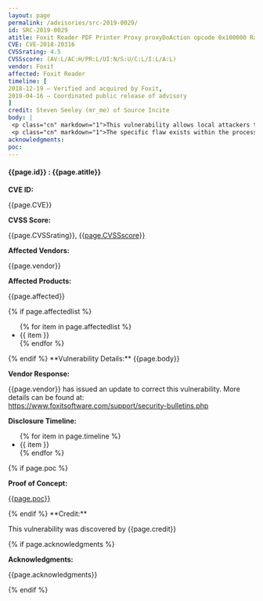 ```yaml
---
layout: page
permalink: /advisories/src-2019-0029/
id: SRC-2019-0029
atitle: Foxit Reader PDF Printer Proxy proxyDoAction opcode 0x100000 Race Condition Stack Buffer Overflow Elevation of Privilege Vulnerability
CVE: CVE-2018-20316
CVSSrating: 4.5
CVSSscore: (AV:L/AC:H/PR:L/UI:N/S:U/C:L/I:L/A:L)
vendor: Foxit
affected: Foxit Reader
timeline: [
2018-12-19 – Verified and acquired by Foxit,
2019-04-16 – Coordinated public release of advisory
]
credit: Steven Seeley (mr_me) of Source Incite
body: |
 <p class="cn" markdown="1">This vulnerability allows local attackers to escalate privileges on vulnerable installations of Foxit Reader. An attacker must first obtain the ability to execute low-privileged code on the target system in order to exploit this vulnerability.</p>
 <p class="cn" markdown="1">The specific flaw exists within the processing of proxyDoAction requests with opcode 0x100000. The issue results from the lack of proper validation of user-supplied data when input, which can result in a stack based buffer overflow. An attacker can leverage this vulnerability to escalate privileges and execute code at medium integrity.</p>
acknowledgments:
poc:
---
```


<h4><b>{{page.id}} : {{page.atitle}}</b></h4>

**CVE ID:**
<p class="cn">{{page.CVE}}</p>

**CVSS Score:**
<p class="cn">{{page.CVSSrating}}, <a href="https://nvd.nist.gov/vuln-metrics/cvss/v3-calculator?vector={{page.CVSSscore}}">{{page.CVSSscore}}</a></p>

**Affected Vendors:**
<p class="cn">{{page.vendor}}</p>

**Affected Products:**
<p class="cn">{{page.affected}}</p>
{% if page.affectedlist %}
<ul class="cn">
{% for item in page.affectedlist %}
  <li>{{ item }}</li>
{% endfor %}
</ul>
{% endif %}
**Vulnerability Details:**
{{page.body}}

**Vendor Response:**

<p class="cn">{{page.vendor}} has issued an update to correct this vulnerability. More details can be found at: <br />
<a href="https://www.foxitsoftware.com/support/security-bulletins.php">https://www.foxitsoftware.com/support/security-bulletins.php</a></p>

**Disclosure Timeline:**
<ul class="cn">
{% for item in page.timeline %}
  <li>{{ item }}</li>
{% endfor %}
</ul>
{% if page.poc %}

**Proof of Concept:**
<p class="cn"><a href="{{page.poc}}">{{page.poc}}</a></p>
{% endif %}
**Credit:**
<p class="cn">This vulnerability was discovered by {{page.credit}}</p>
{% if page.acknowledgments %}

**Acknowledgments:**
<p class="cn">{{page.acknowledgments}}</p>
{% endif %}
